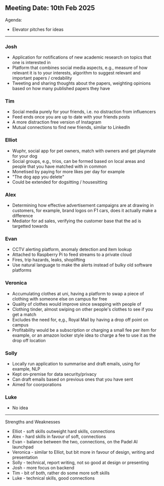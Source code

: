 ## Meeting Date: 10th Feb 2025
Agenda: 
- Elevator pitches for ideas
---

### Josh
- Application for notifications of new academic research on topics that one is interested in
- Platform that combines social media aspects, e.g., measure of how relevant it is to your interests, algorithm to suggest relevant and important papers / credability
- Tweeting and sharing thoughts about the papers, weighting opinions based on how many published papers they have

### Tim
- Social media purely for your friends, i.e. no distraction from influencers
- Feed ends once you are up to date with your friends posts
- A more distraction free version of Instagram
- Mutual connections to find new friends, similar to LinkedIn

### Elliot
- Wuphr, social app for pet owners, match with owners and get playmate for your dog
- Social groups, e.g., trios, can be formed based on local areas and people that you have matched with in common
- Monetised by paying for more likes per day for example
- "The dog app you delete"
- Could be extended for dogsitting / housesitting

### Alex
- Determining how effective advertisement campaigns are at drawing in customers, for example, brand logos on F1 cars, does it actually make a difference
- Mediator for ad sales, verifying the customer base that the ad is targetted towards

### Evan
- CCTV alerting platform, anomaly detection and item lookup
- Attached to Raspberry Pi to feed streams to a private cloud
- Fires, trip hazards, leaks, shoplifting
- Use natural language to make the alerts instead of bulky old software platforms

### Veronica
- Accumulating clothes at uni, having a platform to swap a piece of clothing with someone else on campus for free
- Quality of clothes would improve since swapping with people of 
- Clothing tinder, almost swiping on other people's clothes to see if you get a match
- Excludes the need for, e,g., Royal Mail by having a drop off point on campus
- Profitability would be a subscription or charging a small fee per item for example, or an amazon locker style idea to charge a fee to use it as the drop off location

### Solly
- Locally run application to summarise and draft emails, using for example, NLP
- Kept on-premise for data security/privacy
- Can draft emails based on previous ones that you have sent
- Aimed for coorporations

### Luke
- No idea


---
Strengths and Weaknesses

- Elliot - soft skills outweight hard skills, connections
- Alex - hard skills in favour of soft, connections
- Evan - balance between the two, connections, on the Padel AI launchpad
- Veronica - similar to Elliot, but bit more in favour of design, writing and presentation
- Solly - technical, report writing, not so good at design or presenting
- Josh - more focus on backend
- Tim - bit of both, rather do some more soft skills
- Luke - technical skills, good connections